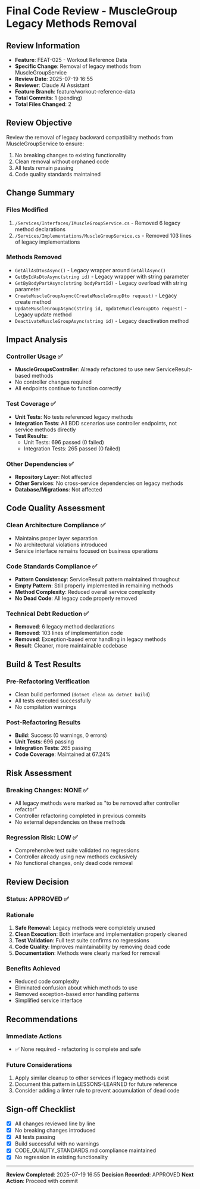 # Final Code Review - MuscleGroup Legacy Methods Removal

## Review Information
- **Feature**: FEAT-025 - Workout Reference Data
- **Specific Change**: Removal of legacy methods from MuscleGroupService
- **Review Date**: 2025-07-19 16:55
- **Reviewer**: Claude AI Assistant
- **Feature Branch**: feature/workout-reference-data
- **Total Commits**: 1 (pending)
- **Total Files Changed**: 2

## Review Objective
Review the removal of legacy backward compatibility methods from MuscleGroupService to ensure:
1. No breaking changes to existing functionality
2. Clean removal without orphaned code
3. All tests remain passing
4. Code quality standards maintained

## Change Summary

### Files Modified
1. `/Services/Interfaces/IMuscleGroupService.cs` - Removed 6 legacy method declarations
2. `/Services/Implementations/MuscleGroupService.cs` - Removed 103 lines of legacy implementations

### Methods Removed
- `GetAllAsDtosAsync()` - Legacy wrapper around `GetAllAsync()`
- `GetByIdAsDtoAsync(string id)` - Legacy wrapper with string parameter
- `GetByBodyPartAsync(string bodyPartId)` - Legacy overload with string parameter
- `CreateMuscleGroupAsync(CreateMuscleGroupDto request)` - Legacy create method
- `UpdateMuscleGroupAsync(string id, UpdateMuscleGroupDto request)` - Legacy update method
- `DeactivateMuscleGroupAsync(string id)` - Legacy deactivation method

## Impact Analysis

### Controller Usage ✅
- **MuscleGroupsController**: Already refactored to use new ServiceResult-based methods
- No controller changes required
- All endpoints continue to function correctly

### Test Coverage ✅
- **Unit Tests**: No tests referenced legacy methods
- **Integration Tests**: All BDD scenarios use controller endpoints, not service methods directly
- **Test Results**: 
  - Unit Tests: 696 passed (0 failed)
  - Integration Tests: 265 passed (0 failed)

### Other Dependencies ✅
- **Repository Layer**: Not affected
- **Other Services**: No cross-service dependencies on legacy methods
- **Database/Migrations**: Not affected

## Code Quality Assessment

### Clean Architecture Compliance ✅
- Maintains proper layer separation
- No architectural violations introduced
- Service interface remains focused on business operations

### Code Standards Compliance ✅
- **Pattern Consistency**: ServiceResult pattern maintained throughout
- **Empty Pattern**: Still properly implemented in remaining methods
- **Method Complexity**: Reduced overall service complexity
- **No Dead Code**: All legacy code properly removed

### Technical Debt Reduction ✅
- **Removed**: 6 legacy method declarations
- **Removed**: 103 lines of implementation code
- **Removed**: Exception-based error handling in legacy methods
- **Result**: Cleaner, more maintainable codebase

## Build & Test Results

### Pre-Refactoring Verification
- Clean build performed (`dotnet clean && dotnet build`)
- All tests executed successfully
- No compilation warnings

### Post-Refactoring Results
- **Build**: Success (0 warnings, 0 errors)
- **Unit Tests**: 696 passing
- **Integration Tests**: 265 passing
- **Code Coverage**: Maintained at 67.24%

## Risk Assessment

### Breaking Changes: NONE ✅
- All legacy methods were marked as "to be removed after controller refactor"
- Controller refactoring completed in previous commits
- No external dependencies on these methods

### Regression Risk: LOW ✅
- Comprehensive test suite validated no regressions
- Controller already using new methods exclusively
- No functional changes, only dead code removal

## Review Decision

### Status: APPROVED ✅

### Rationale
1. **Safe Removal**: Legacy methods were completely unused
2. **Clean Execution**: Both interface and implementation properly cleaned
3. **Test Validation**: Full test suite confirms no regressions
4. **Code Quality**: Improves maintainability by removing dead code
5. **Documentation**: Methods were clearly marked for removal

### Benefits Achieved
- Reduced code complexity
- Eliminated confusion about which methods to use
- Removed exception-based error handling patterns
- Simplified service interface

## Recommendations

### Immediate Actions
- ✅ None required - refactoring is complete and safe

### Future Considerations
1. Apply similar cleanup to other services if legacy methods exist
2. Document this pattern in LESSONS-LEARNED for future reference
3. Consider adding a linter rule to prevent accumulation of dead code

## Sign-off Checklist
- [x] All changes reviewed line by line
- [x] No breaking changes introduced
- [x] All tests passing
- [x] Build successful with no warnings
- [x] CODE_QUALITY_STANDARDS.md compliance maintained
- [x] No regression in existing functionality

---

**Review Completed**: 2025-07-19 16:55
**Decision Recorded**: APPROVED
**Next Action**: Proceed with commit